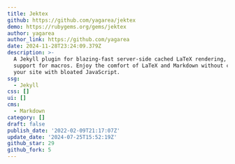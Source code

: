 ```yaml
---
title: Jektex
github: https://github.com/yagarea/jektex
demo: https://rubygems.org/gems/jektex
author: yagarea
author_link: https://github.com/yagarea
date: 2024-11-28T23:24:09.379Z
description: >-
  A Jekyll plugin for blazing-fast server-side cached LaTeX rendering, with
  support for macros. Enjoy the comfort of LaTeX and Markdown without cluttering
  your site with bloated JavaScript.
ssg:
  - Jekyll
css: []
ui: []
cms:
  - Markdown
category: []
draft: false
publish_date: '2022-02-09T21:17:07Z'
update_date: '2024-07-25T15:52:19Z'
github_star: 29
github_fork: 5
---
```

